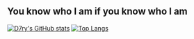 ## You know who I am if you know who I am
[![D7ry's GitHub stats](https://github-readme-stats.vercel.app/api?username=D7ry)](https://github.com/anuraghazra/github-readme-stats)
[![Top Langs](https://github-readme-stats.vercel.app/api/top-langs/?username=D7ry&layout=donut&hide=ActionScript,CMake,Perl)](https://github.com/anuraghazra/github-readme-stats)
